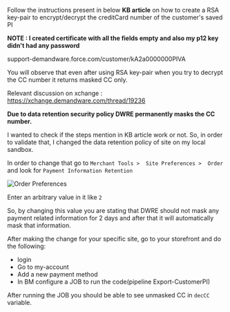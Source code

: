 Follow the instructions present in below **KB article** on how to create a RSA key-pair to encrypt/decrypt the creditCard number of the customer's saved PI

**NOTE : I created certificate with all the fields empty and also my p12 key didn't had any password**

support-demandware.force.com/customer/kA2a0000000PIVA

You will observe that even after using RSA key-pair when you try to decrypt the CC number it returns masked CC only.

Relevant discussion on xchange : https://xchange.demandware.com/thread/19236

**Due to data retention security policy DWRE permanently masks the CC number.**

I wanted to check if the steps mention in KB article work or not. So, in order to validate that, I changed the data retention policy of site on my local sandbox.

In order to change that go to `Merchant Tools >  Site Preferences >  Order` and look for `Payment Information Retention`

![Order Preferences](/images/BM.png)

Enter an arbitrary value in it like `2`

So, by changing this value you are stating that DWRE should not mask any payment related information for 2 days and after that it will automatically mask that information.

After making the change for your specific site, go to your storefront and do the following:

* login
* Go to my-account
* Add a new payment method
* In BM configure a JOB to run the code(pipeline Export-CustomerPI)

After running the JOB you should be able to see unmasked CC in `decCC` variable.
